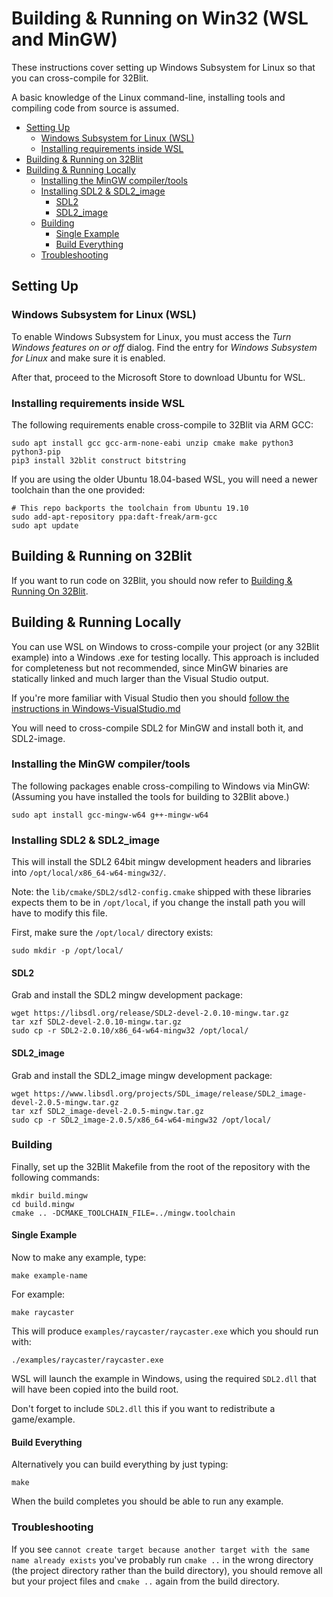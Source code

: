 # Building & Running on Win32 (WSL and MinGW) <!-- omit in toc -->

These instructions cover setting up Windows Subsystem for Linux so that you can cross-compile for 32Blit.

A basic knowledge of the Linux command-line, installing tools and compiling code from source is assumed.


- [Setting Up](#setting-up)
  - [Windows Subsystem for Linux (WSL)](#windows-subsystem-for-linux-wsl)
  - [Installing requirements inside WSL](#installing-requirements-inside-wsl)
- [Building & Running on 32Blit](#building--running-on-32blit)
- [Building & Running Locally](#building--running-locally)
  - [Installing the MinGW compiler/tools](#installing-the-mingw-compiler-tools)
  - [Installing SDL2 & SDL2_image](#installing-sdl2--sdl2_image)
    - [SDL2](#sdl2)
    - [SDL2_image](#sdl2_image)
  - [Building](#building)
    - [Single Example](#single-example)
    - [Build Everything](#build-everything)
  - [Troubleshooting](#troubleshooting)

## Setting Up

### Windows Subsystem for Linux (WSL)

To enable Windows Subsystem for Linux, you must access the _Turn Windows features on or off_ dialog. Find the entry for _Windows Subsystem for Linux_ and make sure it is enabled.

After that, proceed to the Microsoft Store to download Ubuntu for WSL.

### Installing requirements inside WSL

The following requirements enable cross-compile to 32Blit via ARM GCC:

```
sudo apt install gcc gcc-arm-none-eabi unzip cmake make python3 python3-pip
pip3 install 32blit construct bitstring
```

If you are using the older Ubuntu 18.04-based WSL, you will need a newer toolchain than the one provided:
```shell
# This repo backports the toolchain from Ubuntu 19.10
sudo add-apt-repository ppa:daft-freak/arm-gcc
sudo apt update
```

## Building & Running on 32Blit

If you want to run code on 32Blit, you should now refer to [Building & Running On 32Blit](32blit.md).

## Building & Running Locally

You can use WSL on Windows to cross-compile your project (or any 32Blit example) into a Windows .exe for testing locally. This approach is included for completeness but not recommended, since MinGW binaries are statically linked and much larger than the Visual Studio output.

If you're more familiar with Visual Studio then you should [follow the instructions in Windows-VisualStudio.md](Windows-VisualStudio.md)

You will need to cross-compile SDL2 for MinGW and install both it, and SDL2-image.

### Installing the MinGW compiler/tools

The following packages enable cross-compiling to Windows via MinGW:
(Assuming you have installed the tools for building to 32Blit above.)

```shell
sudo apt install gcc-mingw-w64 g++-mingw-w64
```


### Installing SDL2 & SDL2_image

This will install the SDL2 64bit mingw development headers and libraries into `/opt/local/x86_64-w64-mingw32/`.

Note: the `lib/cmake/SDL2/sdl2-config.cmake` shipped with these libraries expects them to be in `/opt/local`, if you change the install path you will have to modify this file.

First, make sure the `/opt/local/` directory exists:

```shell
sudo mkdir -p /opt/local/
```

#### SDL2

Grab and install the SDL2 mingw development package:

```shell
wget https://libsdl.org/release/SDL2-devel-2.0.10-mingw.tar.gz
tar xzf SDL2-devel-2.0.10-mingw.tar.gz
sudo cp -r SDL2-2.0.10/x86_64-w64-mingw32 /opt/local/
```

#### SDL2_image

Grab and install the SDL2_image mingw development package:

```shell
wget https://www.libsdl.org/projects/SDL_image/release/SDL2_image-devel-2.0.5-mingw.tar.gz
tar xzf SDL2_image-devel-2.0.5-mingw.tar.gz
sudo cp -r SDL2_image-2.0.5/x86_64-w64-mingw32 /opt/local/
```

### Building

Finally, set up the 32Blit Makefile from the root of the repository with the following commands:

```shell
mkdir build.mingw
cd build.mingw
cmake .. -DCMAKE_TOOLCHAIN_FILE=../mingw.toolchain
```

#### Single Example

Now to make any example, type:

```shell
make example-name
```

For example:

```shell
make raycaster
```

This will produce `examples/raycaster/raycaster.exe` which you should run with:

```shell
./examples/raycaster/raycaster.exe
```

WSL will launch the example in Windows, using the required `SDL2.dll` that will have been copied into the build root.

Don't forget to include `SDL2.dll` this if you want to redistribute a game/example.

#### Build Everything

Alternatively you can build everything by just typing:

```shell
make
```

When the build completes you should be able to run any example.

### Troubleshooting

If you see `cannot create target because another target with the same name already exists` you've probably run `cmake ..` in the wrong directory (the project directory rather than the build directory), you should remove all but your project files and `cmake ..` again from the build directory.
